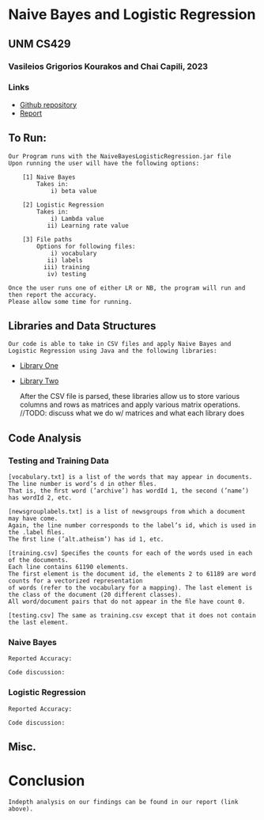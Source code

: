 # Naive Bayes and Logistic Regression
## UNM CS429
### Vasileios Grigorios Kourakos and Chai Capili, 2023

### Links
* [Github repository](https://github.com/ccapili808/NaiveBayes-Regression)
* [Report]()

## To Run:
    Our Program runs with the NaiveBayesLogisticRegression.jar file
    Upon running the user will have the following options: 

        [1] Naive Bayes
            Takes in: 
                i) beta value

        [2] Logistic Regression 
            Takes in: 
                i) Lambda value 
               ii) Learning rate value 

        [3] File paths
            Options for following files: 
                i) vocabulary
               ii) labels
              iii) training
               iv) testing

    Once the user runs one of either LR or NB, the program will run and then report the accuracy. 
    Please allow some time for running. 

## Libraries and Data Structures
    Our code is able to take in CSV files and apply Naive Bayes and Logistic Regression using Java and the following libraries: 
* [Library One]()
* [Library Two]()

    
    After the CSV file is parsed, these libraries allow us to store various columns and rows as matrices and apply various matrix operations.
    //TODO: 
        discuss what we do w/ matrices and what each library does 

## Code Analysis
### Testing and Training Data
    [vocabulary.txt] is a list of the words that may appear in documents. The line number is word’s d in other ﬁles. 
    That is, the ﬁrst word (’archive’) has wordId 1, the second (’name’) has wordId 2, etc.

    [newsgrouplabels.txt] is a list of newsgroups from which a document may have come. 
    Again, the line number corresponds to the label’s id, which is used in the .label ﬁles. 
    The ﬁrst line (’alt.atheism’) has id 1, etc.

    [training.csv] Speciﬁes the counts for each of the words used in each of the documents. 
    Each line contains 61190 elements. 
    The first element is the document id, the elements 2 to 61189 are word counts for a vectorized representation 
    of words (refer to the vocabulary for a mapping). The last element is the class of the document (20 different classes). 
    All word/document pairs that do not appear in the ﬁle have count 0.

    [testing.csv] The same as training.csv except that it does not contain the last element.
### Naive Bayes
    Reported Accuracy: 
    
    Code discussion: 

### Logistic Regression
    Reported Accuracy: 

    Code discussion: 

## Misc. 
    
# Conclusion 
    Indepth analysis on our findings can be found in our report (link above). 
    

